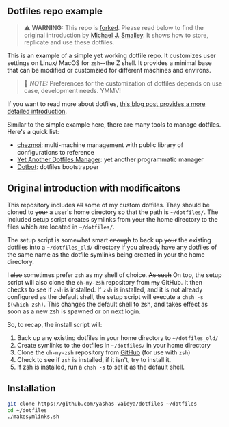 ## Dotfiles repo example

> :warning: **WARNING:** This repo is [forked](https://github.com/michaeljsmalley/dotfiles). Please read below to find the original introduction by [Michael J. Smalley](https://github.com/michaeljsmalley). It shows how to store, replicate and use these dotfiles.

This is an example of a simple yet working dotfile repo. It customizes user settings on Linux/ MacOS for `zsh`--the Z shell. It provides a minimal base that can be modified or customzied for different machines and environs.

> :shrug: *NOTE:* Preferences for the customization of dotfiles depends on use case, development needs. YMMV!

If you want to read more about dotfiles, [this blog post provides a more detailed introduction](https://web.archive.org/web/20201101094752/https://about.gitlab.com/blog/2020/04/17/dotfiles-document-and-automate-your-macbook-setup/).

Similar to the simple example here, there are many tools to manage dotfiles. Here's a quick list:

- [chezmoi](https://github.com/twpayne/chezmoi): multi-machine management with public library of configurations to reference
- [Yet Another Dotfiles Manager](https://github.com/TheLocehiliosan/yadm): yet another programmatic manager
- [Dotbot](https://github.com/anishathalye/dotbot): dotfiles bootstrapper

## Original introduction with modificaitons

This repository includes ~~all~~ some of my custom dotfiles.  They should be cloned to ~~your~~ a user's home directory so that the path is `~/dotfiles/`. The included setup script creates symlinks from ~~your~~ the home directory to the files which are located in `~/dotfiles/`.

The setup script is somewhat smart ~~enough~~ to back up ~~your~~ the existing dotfiles into a `~/dotfiles_old/` directory if you already have any dotfiles of the same name as the dotfile symlinks being created in ~~your~~ the home directory.

I ~~also~~ sometimes prefer `zsh` as my shell of choice. ~~As such~~ On top, the setup script will also clone the `oh-my-zsh` repository from ~~my~~ GitHub. It then checks to see if `zsh` is installed.  If `zsh` is installed, and it is not already configured as the default shell, the setup script will execute a `chsh -s $(which zsh)`. This changes the default shell to zsh, and takes effect as soon as a new zsh is spawned or on next login.

So, to recap, the install script will:

1. Back up any existing dotfiles in your home directory to `~/dotfiles_old/`
2. Create symlinks to the dotfiles in `~/dotfiles/` in your home directory
3. Clone the `oh-my-zsh` repository from [GitHub](https://github.com/ohmyzsh/ohmyzsh) (for use with `zsh`)
4. Check to see if `zsh` is installed, if it isn't, try to install it.
5. If zsh is installed, run a `chsh -s` to set it as the default shell.

## Installation

``` bash
git clone https://github.com/yashas-vaidya/dotfiles ~/dotfiles
cd ~/dotfiles
./makesymlinks.sh
```